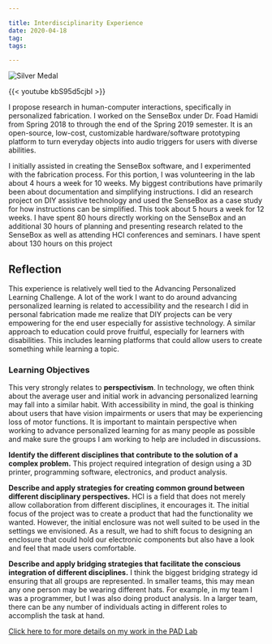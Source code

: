 ```yaml
---

title: Interdisciplinarity Experience
date: 2020-04-18
tag:
tags:

---
```

![Silver Medal](https://www.fayoojo.com/project/silvermedal.png)

{{< youtube kbS95d5cjbI >}}

I propose research in human-computer interactions, specifically in personalized fabrication. I worked on the SenseBox under Dr. Foad Hamidi from Spring 2018 to through the end of the Spring 2019 semester. It is an open-source, low-cost, customizable hardware/software prototyping platform to turn everyday objects into audio triggers for users with diverse abilities.

I initially assisted in creating the SenseBox software, and I experimented with the fabrication process. For this portion, I was volunteering in the lab about 4 hours a week for 10 weeks. My biggest contributions have primarily been about documentation and simplifying instructions. I did an research project on DIY assistive technology and used the SenseBox as a case study for how instructions can be simplified. This took about 5 hours a week for 12 weeks. I have spent 80 hours directly working on the SenseBox and an additional 30 hours of planning and presenting research related to the SenseBox as well as attending HCI conferences and seminars. I have spent about 130 hours on this project

## Reflection ##
This experience is relatively well tied to the Advancing Personalized Learning Challenge. A lot of the work I want to do around advancing personalized learning is related to accessibility and the research I did in personal fabrication made me realize that DIY projects can be very empowering for the end user especially for assistive technology. A similar approach to education could prove fruitful, especially for learners with disabilities. This includes learning platforms that could allow users to create something while learning a topic.

### Learning Objectives ###
This very strongly relates to **perspectivism**. In technology, we often think about the average user and initial work in advancing personalized learning may fall into a similar habit. With accessibility in mind, the goal is thinking about users that have vision impairments or users that may be experiencing loss of motor functions. It is important to maintain perspective when working to advance personalized learning for as many people as possible and make sure the groups I am working to help are included in discussions.

**Identify the different disciplines that contribute to the solution of a complex problem.**
This project required integration of design using a 3D printer, programming software, electronics, and product analysis.

**Describe and apply strategies for creating common ground between different disciplinary perspectives.**
HCI is a field that does not merely allow collaboration from different disciplines, it encourages it. The initial focus of the project was to create a product that had the functionality we wanted. However, the initial enclosure was not well suited to be used in the settings we envisioned. As a result, we had to shift focus to designing an enclosure that could hold our electronic components but also have a look and feel that made users comfortable.

**Describe and apply bridging strategies that facilitate the conscious integration of different disciplines.**
I think the biggest bridging strategy id ensuring that all groups are represented. In smaller teams, this may mean any one person may be wearing different hats. For example, in my team I was a programmer, but I was also doing product analysis. In a larger team, there can be any number of individuals acting in different roles to accomplish the task at hand.


[Click here to for more details on my work in the PAD Lab ](https://www.fayoojo.com/project/sensebox/)
